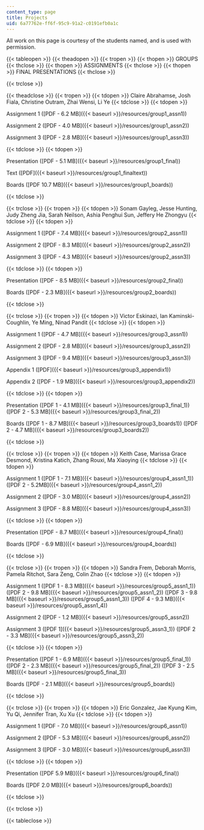 ```yaml
---
content_type: page
title: Projects
uid: 6a77762e-ff6f-95c9-91a2-c0191efb0a1c
---
```


All work on this page is courtesy of the students named, and is used with permission.

{{< tableopen >}}
{{< theadopen >}}
{{< tropen >}}
{{< thopen >}}
GROUPS
{{< thclose >}}
{{< thopen >}}
ASSIGNMENTS
{{< thclose >}}
{{< thopen >}}
FINAL PRESENTATIONS
{{< thclose >}}

{{< trclose >}}

{{< theadclose >}}
{{< tropen >}}
{{< tdopen >}}
Claire Abrahamse, Josh Fiala, Christine Outram, Zhai Wensi, Li Ye
{{< tdclose >}}
{{< tdopen >}}


Assignment 1 ([PDF - 6.2 MB]({{< baseurl >}}/resources/group1_assn1))

Assignment 2 ([PDF - 4.0 MB]({{< baseurl >}}/resources/group1_assn2))

Assignment 3 ([PDF - 2.8 MB]({{< baseurl >}}/resources/group1_assn3))


{{< tdclose >}}
{{< tdopen >}}


Presentation ([PDF - 5.1 MB]({{< baseurl >}}/resources/group1_final))

Text ([PDF]({{< baseurl >}}/resources/group1_finaltext))

Boards ([PDF 10.7 MB]({{< baseurl >}}/resources/group1_boards))


{{< tdclose >}}

{{< trclose >}}
{{< tropen >}}
{{< tdopen >}}
Sonam Gayleg, Jesse Hunting, Judy Zheng Jia, Sarah Neilson, Ashia Penghui Sun, Jeffery He Zhongyu
{{< tdclose >}}
{{< tdopen >}}


Assignment 1 ([PDF - 7.4 MB]({{< baseurl >}}/resources/group2_assn1))

Assignment 2 ([PDF - 8.3 MB]({{< baseurl >}}/resources/group2_assn2))

Assignment 3 ([PDF - 4.3 MB]({{< baseurl >}}/resources/group2_assn3))


{{< tdclose >}}
{{< tdopen >}}


Presentation ([PDF - 8.5 MB]({{< baseurl >}}/resources/group2_final))

Boards ([PDF - 2.3 MB]({{< baseurl >}}/resources/group2_boards))


{{< tdclose >}}

{{< trclose >}}
{{< tropen >}}
{{< tdopen >}}
Victor Eskinazi, Ian Kaminski-Coughlin, Ye Ming, Ninad Pandit
{{< tdclose >}}
{{< tdopen >}}


Assignment 1 ([PDF - 4.7 MB]({{< baseurl >}}/resources/group3_assn1))

Assignment 2 ([PDF - 2.8 MB]({{< baseurl >}}/resources/group3_assn2))

Assignment 3 ([PDF - 9.4 MB]({{< baseurl >}}/resources/group3_assn3))

Appendix 1 ([PDF]({{< baseurl >}}/resources/group3_appendix1))

Appendix 2 ([PDF - 1.9 MB]({{< baseurl >}}/resources/group3_appendix2))


{{< tdclose >}}
{{< tdopen >}}


Presentation ([PDF 1 - 4.1 MB]({{< baseurl >}}/resources/group3_final_1)) ([PDF 2 - 5.3 MB]({{< baseurl >}}/resources/group3_final_2))

Boards ([PDF 1 - 8.7 MB]({{< baseurl >}}/resources/group3_boards1)) ([PDF 2 - 4.7 MB]({{< baseurl >}}/resources/group3_boards2))


{{< tdclose >}}

{{< trclose >}}
{{< tropen >}}
{{< tdopen >}}
Keith Case, Marissa Grace Desmond, Kristina Katich, Zhang Rouxi, Ma Xiaoying
{{< tdclose >}}
{{< tdopen >}}


Assignment 1 ([PDF 1 - 7.1 MB]({{< baseurl >}}/resources/group4_assn1_1)) ([PDF 2 - 5.2MB]({{< baseurl >}}/resources/group4_assn1_2))

Assignment 2 ([PDF - 3.0 MB]({{< baseurl >}}/resources/group4_assn2))

Assignment 3 ([PDF - 8.8 MB]({{< baseurl >}}/resources/group4_assn3))


{{< tdclose >}}
{{< tdopen >}}


Presentation ([PDF - 8.7 MB]({{< baseurl >}}/resources/group4_final))

Boards ([PDF - 6.9 MB]({{< baseurl >}}/resources/group4_boards))


{{< tdclose >}}

{{< trclose >}}
{{< tropen >}}
{{< tdopen >}}
Sandra Frem, Deborah Morris, Pamela Ritchot, Sara Zeng, Colin Zhao
{{< tdclose >}}
{{< tdopen >}}


Assignment 1 ([PDF 1 - 8.3 MB]({{< baseurl >}}/resources/group5_assn1_1)) ([PDF 2 - 9.8 MB]({{< baseurl >}}/resources/group5_assn1_2)) ([PDF 3 - 9.8 MB]({{< baseurl >}}/resources/group5_assn1_3)) ([PDF 4 - 9.3 MB]({{< baseurl >}}/resources/group5_assn1_4))

Assignment 2 ([PDF - 1.2 MB]({{< baseurl >}}/resources/group5_assn2))

Assignment 3 ([PDF 1]({{< baseurl >}}/resources/group5_assn3_1)) ([PDF 2 - 3.3 MB]({{< baseurl >}}/resources/group5_assn3_2))


{{< tdclose >}}
{{< tdopen >}}


Presentation ([PDF 1 - 6.9 MB]({{< baseurl >}}/resources/group5_final_1)) ([PDF 2 - 2.3 MB]({{< baseurl >}}/resources/group5_final_2)) ([PDF 3 - 2.5 MB]({{< baseurl >}}/resources/group5_final_3))

Boards ([PDF - 2.1 MB]({{< baseurl >}}/resources/group5_boards))


{{< tdclose >}}

{{< trclose >}}
{{< tropen >}}
{{< tdopen >}}
Eric Gonzalez, Jae Kyung Kim, Yu Qi, Jennifer Tran, Xu Xu
{{< tdclose >}}
{{< tdopen >}}


Assignment 1 ([PDF - 7.0 MB]({{< baseurl >}}/resources/group6_assn1))

Assignment 2 ([PDF - 5.3 MB]({{< baseurl >}}/resources/group6_assn2))

Assignment 3 ([PDF - 3.0 MB]({{< baseurl >}}/resources/group6_assn3))


{{< tdclose >}}
{{< tdopen >}}


Presentation ([PDF 5.9 MB]({{< baseurl >}}/resources/group6_final))

Boards ([PDF 2.0 MB]({{< baseurl >}}/resources/group6_boards))


{{< tdclose >}}

{{< trclose >}}

{{< tableclose >}}